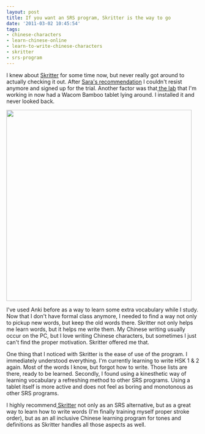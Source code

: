 ```yaml
---
layout: post
title: If you want an SRS program, Skritter is the way to go
date: '2011-03-02 10:45:54'
tags:
- chinese-characters
- learn-chinese-online
- learn-to-write-chinese-characters
- skritter
- srs-program
---
```


I knew about <a href="http://www.skritter.com/?siteref=ConfusedLaowai">Skritter</a> for some time now, but never really got around to actually checking it out. After <a href="http://sarajaaksola.com/?p=342">Sara's recommendation</a> I couldn't resist anymore and signed up for the trial. Another factor was that<a href="http://sun.ac.za/medialab"> the lab</a> that I'm working in now had a Wacom Bamboo tablet lying around. I installed it and never looked back.

<a href="http://res.cloudinary.com/daxztt3th/image/upload/v1412837597/skritter_wmbe6p.jpg"><img class="aligncenter size-full wp-image-384" title="skritter" src="http://res.cloudinary.com/daxztt3th/image/upload/v1412837597/skritter_wmbe6p.jpg" alt="" width="484" height="499" /></a>

I've used Anki before as a way to learn some extra vocabulary while I study. Now that I don't have formal class anymore, I needed to find a way not only to pickup new words, but keep the old words there. Skritter not only helps me learn words, but it helps me write them. My Chinese writing usually occur on the PC, but I love writing Chinese characters, but sometimes I just can't find the proper motivation. Skritter offered me that.

One thing that I noticed with Skritter is the ease of use of the program. I immediately understood everything. I'm currently learning to write HSK 1 &amp; 2 again. Most of the words I know, but forgot how to write. Those lists are there, ready to be learned. Secondly, I found using a kinesthetic way of learning vocabulary a refreshing method to other SRS programs. Using a tablet itself is more active and does not feel as boring and monotonous as other SRS programs.

I highly recommend<a href="http://www.skritter.com/?siteref=ConfusedLaowai"> Skritter</a> not only as an SRS alternative, but as a great way to learn how to write words (I'm finally training myself proper stroke order), but as an all inclusive Chinese learning program for tones and definitions as Skritter handles all those aspects as well.